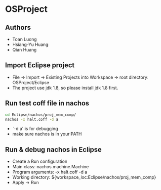 # OSProject

## Authors

* Toan Luong
* Hsiang-Yu Huang
* Qian Huang

## Import Eclipse project
* File -> Import -> Existing Projects into Workspace -> root directory: OSProject/Eclipse
* The project use jdk 1.8, so please install jdk 1.8 first.

## Run test coff file in nachos
```bash
cd Eclipse/nachos/proj_mem_comp/
nachos -x halt.coff -d a
```
* '-d a' is for debugging
* make sure nachos is in your PATH

## Run & debug nachos in Eclipse
* Create a Run configuration
* Main class: nachos.machine.Machine
* Program arguments: -x halt.coff -d a
* Working directory: ${workspace_loc:Eclipse/nachos/proj_mem_comp}
* Apply -> Run
